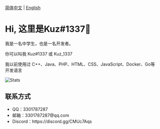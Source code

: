 [简体中文](README.md) | [English](README-EN.md)

# Hi, 这里是Kuz#1337👋

我是一名中学生，也是一名开发者。

你可以叫我 Kuz#1337 或 Kuz_1337
 
我以前使用过 C++、Java、PHP、HTML、CSS、JavaScript、Docker、Go等开发语言

![Stats](https://github-readme-stats.vercel.app/api?username=Kuz1337J&show_icons=true&theme=ocean_dark)

## 联系方式
<ul>
    <li>QQ：3301787287</li>
    <li>邮箱：3301787287@qq.com</li>
    <li>Discord：https://discord.gg/CMUc7Aqs</li>
</ul>
